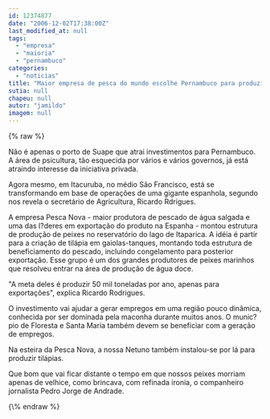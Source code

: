 ```yaml
---
id: 12374877
date: "2006-12-02T17:38:00Z"
last_modified_at: null
tags:
  - "empresa"
  - "maioria"
  - "pernambuco"
categories:
  - "noticias"
title: "Maior empresa de pesca do mundo escolhe Pernambuco para produzir til\u00e1pias"
sutia: null
chapeu: null
autor: "jamildo"
imagem: null
---
```

{\% raw %}
<p>N&atilde;o &eacute; apenas o porto de Suape que atrai investimentos para Pernambuco. A &aacute;rea de psicultura, t&atilde;o esquecida por v&aacute;rios e v&aacute;rios governos, j&aacute; est&aacute; atraindo interesse da iniciativa privada.</p>
<p>Agora mesmo, em Itacuruba, no m&eacute;dio S&atilde;o Francisco, est&aacute; se transformando em base de opera&ccedil;&otilde;es de uma gigante espanhola, segundo nos revela o secret&aacute;rio de Agricultura, Ricardo Rdrigues.</p>
<p>A empresa Pesca Nova - maior produtora de pescado de &aacute;gua salgada e uma das l?deres em exporta&ccedil;&atilde;o do produto na Espanha - montou estrutura de produ&ccedil;&atilde;o de peixes no reservat&oacute;rio do lago de Itaparica. A id&eacute;ia &eacute; partir para a cria&ccedil;&atilde;o de til&aacute;pia em gaiolas-tanques, montando toda estrutura de beneficiamento do pescado, incluindo congelamento para posterior exporta&ccedil;&atilde;o. Esse grupo &eacute; um dos grandes produtores de peixes marinhos que resolveu entrar na &aacute;rea de produ&ccedil;&atilde;o de &aacute;gua doce.</p>
<p>"A meta deles &eacute; produzir 50 mil toneladas por ano, apenas para exporta&ccedil;&otilde;es", explica Ricardo Rodrigues.</p>
<p>O investimento vai ajudar a gerar empregos em uma regi&atilde;o pouco din&acirc;mica, conhecida por ser dominada pela maconha durante muitos anos. O munic?pio de Floresta e Santa Maria tamb&eacute;m devem se beneficiar com a gera&ccedil;&atilde;o de empregos.</p>
<p>Na esteira da Pesca Nova, a nossa Netuno tamb&eacute;m instalou-se por l&aacute; para produzir til&aacute;pias.</p>
<p>Que bom que vai ficar distante o tempo em que nossos peixes morriam apenas de velhice, como brincava, com refinada ironia, o companheiro jornalista Pedro Jorge de Andrade.</p>
{\% endraw %}